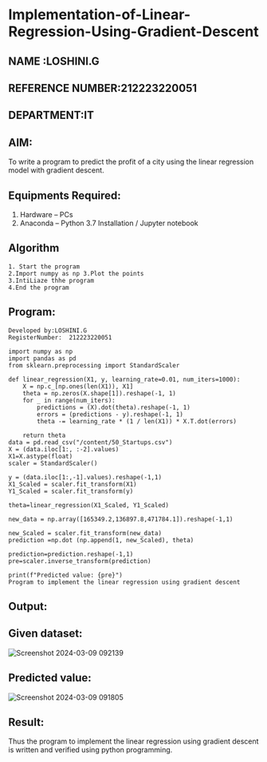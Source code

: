 # Implementation-of-Linear-Regression-Using-Gradient-Descent
## NAME :LOSHINI.G
## REFERENCE NUMBER:212223220051
## DEPARTMENT:IT
## AIM:
To write a program to predict the profit of a city using the linear regression model with gradient descent.

## Equipments Required:
1. Hardware – PCs
2. Anaconda – Python 3.7 Installation / Jupyter notebook

## Algorithm
```
1. Start the program
2.Import numpy as np 3.Plot the points
3.IntiLiaze thhe program
4.End the program
```
   
## Program:
```
Developed by:LOSHINI.G 
RegisterNumber:  212223220051

import numpy as np
import pandas as pd
from sklearn.preprocessing import StandardScaler

def linear_regression(X1, y, learning_rate=0.01, num_iters=1000):
    X = np.c_[np.ones(len(X1)), X1]
    theta = np.zeros(X.shape[1]).reshape(-1, 1)
    for _ in range(num_iters):
        predictions = (X).dot(theta).reshape(-1, 1)
        errors = (predictions - y).reshape(-1, 1)
        theta -= learning_rate * (1 / len(X1)) * X.T.dot(errors)

    return theta
data = pd.read_csv("/content/50_Startups.csv")
X = (data.iloc[1:, :-2].values)
X1=X.astype(float)
scaler = StandardScaler()

y = (data.iloc[1:,-1].values).reshape(-1,1)
X1_Scaled = scaler.fit_transform(X1)
Y1_Scaled = scaler.fit_transform(y)

theta=linear_regression(X1_Scaled, Y1_Scaled)

new_data = np.array([165349.2,136897.8,471784.1]).reshape(-1,1)

new_Scaled = scaler.fit_transform(new_data)
prediction =np.dot (np.append(1, new_Scaled), theta)

prediction=prediction.reshape(-1,1)
pre=scaler.inverse_transform(prediction)

print(f"Predicted value: {pre}")
Program to implement the linear regression using gradient descent

```

## Output:
## Given dataset:
![Screenshot 2024-03-09 092139](https://github.com/Loshini2301/Implementation-of-Linear-Regression-Using-Gradient-Descent/assets/150007305/b2ffa661-2d6f-4e4f-8a67-1ac9ac8ff061)
## Predicted value:
![Screenshot 2024-03-09 091805](https://github.com/Loshini2301/Implementation-of-Linear-Regression-Using-Gradient-Descent/assets/150007305/ade4a9b6-7d1c-4744-a4cf-ac764f81c5a2)




## Result:
Thus the program to implement the linear regression using gradient descent is written and verified using python programming.
